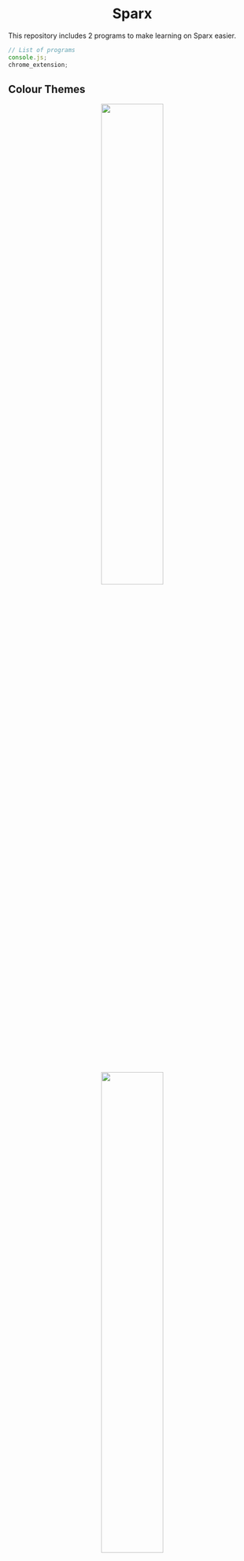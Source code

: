 <h1 align="center">Sparx</h1>

This repository includes 2 programs to make learning on Sparx easier.

```js
// List of programs
console.js;
chrome_extension;
```

## Colour Themes

<p align="center">
  <img width="50%" src="https://github.com/alexlostorto/sparx/raw/main/git-images/Sparx Theme 1.PNG">
</p>
<p align="center">
  <img width="50%" src="https://github.com/alexlostorto/sparx/raw/main/git-images/Sparx Theme 2.PNG">
</p>
<p align="center">
  <img width="50%" src="https://github.com/alexlostorto/sparx/raw/main/git-images/Sparx Theme 3.PNG">
</p>
<p align="center">
  <img width="50%" src="https://github.com/alexlostorto/sparx/raw/main/git-images/Sparx Theme 4.PNG">
</p>
<p align="center">
  <img width="50%" src="https://github.com/alexlostorto/sparx/raw/main/git-images/Sparx Theme 5.PNG">
</p>
<p align="center">
  <img width="50%" src="https://github.com/alexlostorto/sparx/raw/main/git-images/Sparx Theme 6.PNG">
</p>
<p align="center">
  <img width="50%" src="https://github.com/alexlostorto/sparx/raw/main/git-images/Sparx Theme 7.PNG">
</p>
<p align="center">
  <img width="50%" src="https://github.com/alexlostorto/sparx/raw/main/git-images/Sparx Theme 8.PNG">
</p>
<p align="center">
  <img width="50%" src="https://github.com/alexlostorto/sparx/raw/main/git-images/Sparx Theme 9.PNG">
</p>

## Scripts

#### Console

1. This script works in the console.

#### Chrome extension

1. An unpacked Chrome extension which (is no longer maintained) and utilises chrome's storage API to hold sparx data.

## Credits

Everything is coded by Alex lo Storto

Licensed under the MIT License.
